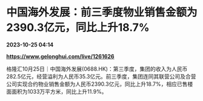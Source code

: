 # 中国海外发展：前三季度物业销售金额为2390.3亿元，同比上升18.7%

**2023-10-25 04:14**

**https://www.gelonghui.com/live/1261626**

格隆汇10月25日｜中国海外发展(0688.HK)：第三季度，集团的收入为人民币282.5亿元，经营溢利为人民币35.3亿元。前三季度，集团连同其联营公司及合营公司实现合约物业销售金额为人民币2390.3亿元，同比上升18.7%，相应已售楼面面积为1033万平方米，同比上升11.9%。